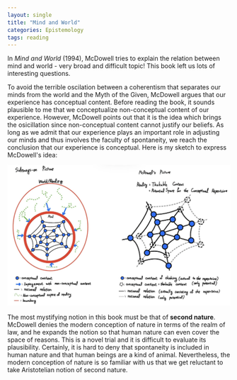 ```yaml
---
layout: single
title: "Mind and World"
categories: Epistemology
tags: reading
---
```


In <I>Mind and World</I> (1994), McDowell tries to explain the relation between mind and world - very broad and difficult topic!
This book left us lots of interesting questions.

To avoid the terrible oscilation between a coherentism that separates our minds from the world and the Myth of the Given, McDowell argues that our experience has conceptual content. Before reading the book, it sounds plausible to me that we conceptualize non-conceptual content of our experience. However, McDowell points out that it is the idea which brings the osicillation since non-conceptual content cannot justify our beliefs. As long as we admit that our experience plays an important role in adjusting our minds and thus involves the faculty of spontaneity, we reach the conclusion that our experience is conceptual.
Here is my sketch to express McDowell's idea:

![Sketch on McDowell's view](/assets/images/Mind.png/)

The most mystifying notion in this book must be that of <b>second nature</b>. McDowell denies the modern conception of nature in terms of the realm of law, and he expands the notion so that human nature can even cover the space of reasons. This is a novel trial and it is difficult to evaluate its plausibility. Certainly, it is hard to deny that spontaneity is included in human nature and that human beings are a kind of animal. Nevertheless, the modern conception of nature is so familiar with us that we get reluctant to take Aristotelian notion of second nature. 
